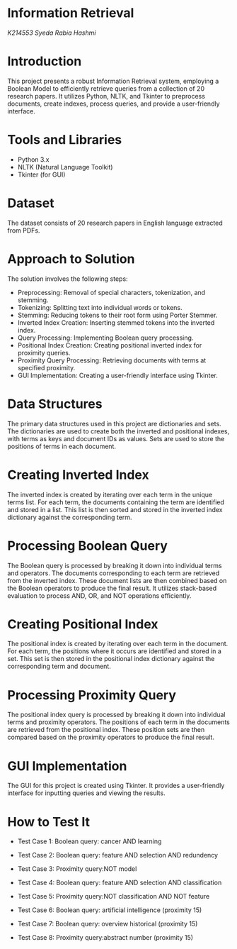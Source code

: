 # Information Retrieval

_K214553 Syeda Rabia Hashmi_
# Introduction
This project presents a robust Information Retrieval system, employing a Boolean Model to efficiently retrieve queries from a collection of 20 research papers. It utilizes Python, NLTK, and Tkinter to preprocess documents, create indexes, process queries, and provide a user-friendly interface.

# Tools and Libraries
-	Python 3.x
-	NLTK (Natural Language Toolkit)
-	Tkinter (for GUI)

# Dataset
The dataset consists of 20 research papers in English language extracted from PDFs.

# Approach to Solution
The solution involves the following steps:
-	Preprocessing: Removal of special characters, tokenization, and stemming.
-	Tokenizing: Splitting text into individual words or tokens.
-	Stemming: Reducing tokens to their root form using Porter Stemmer.
-	Inverted Index Creation: Inserting stemmed tokens into the inverted index.
-	Query Processing: Implementing Boolean query processing.
-	Positional Index Creation: Creating positional inverted index for proximity queries.
-	Proximity Query Processing: Retrieving documents with terms at specified proximity.
-	GUI Implementation: Creating a user-friendly interface using Tkinter.


# Data Structures
The primary data structures used in this project are dictionaries and sets. The dictionaries are used to create both the inverted and positional indexes, with terms as keys and document IDs as values. Sets are used to store the positions of terms in each document.


# Creating Inverted Index
The inverted index is created by iterating over each term in the unique terms list. For each term, the documents containing the term are identified and stored in a list. This list is then sorted and stored in the inverted index dictionary against the corresponding term.

# Processing Boolean Query
The Boolean query is processed by breaking it down into individual terms and operators. The documents corresponding to each term are retrieved from the inverted index. These document lists are then combined based on the Boolean operators to produce the final result. It utilizes stack-based evaluation to process AND, OR, and NOT operations efficiently.

# Creating Positional Index
The positional index is created by iterating over each term in the document. For each term, the positions where it occurs are identified and stored in a set. This set is then stored in the positional index dictionary against the corresponding term and document.

# Processing Proximity Query
The positional index query is processed by breaking it down into individual terms and proximity operators. The positions of each term in the documents are retrieved from the positional index. These position sets are then compared based on the proximity operators to produce the final result.

# GUI Implementation
The GUI for this project is created using Tkinter. It provides a user-friendly interface for inputting queries and viewing the results.


# How to Test It
- Test Case 1: Boolean query: cancer AND learning 
- Test Case 2: Boolean query:  feature AND selection AND redundency
- Test Case 3: Proximity query:NOT model 
- Test Case 4: Boolean query: feature AND selection AND classification
- Test Case 5: Proximity query:NOT classification  AND NOT feature 


- Test Case 6: Boolean query: artificial intelligence (proximity 15)
- Test Case 7: Boolean query:  overview historical (proximity 15)
- Test Case 8: Proximity query:abstract number (proximity 15)
